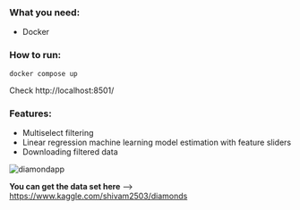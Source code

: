 ### What you need:

- Docker

### How to run:

```
docker compose up
```

Check http://localhost:8501/

### Features:

- Multiselect filtering
- Linear regression machine learning model estimation with feature sliders
- Downloading filtered data

![diamondapp](https://user-images.githubusercontent.com/86803100/135753842-19c4f4d9-14bc-48a5-bd75-57bb990f0859.png)

**You can get the data set here** --> https://www.kaggle.com/shivam2503/diamonds
